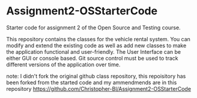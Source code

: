 # Assignment2-OSStarterCode
Starter code for assignment 2 of the Open Source and Testing course.

This repository contains the classes for the vehicle rental system.
You can modify and extend the existing code as well as add new classes to make the application functional and user-friendly.
The User Interface can be either GUI or console based.
Git source control must be used to track different versions of the application over time.

note: I didn't fork the original github class repository, this repoisitory has been forked from the started code and my ammendmends are in this repository https://github.com/Christopher-Bl/Assignment2-OSStarterCode
